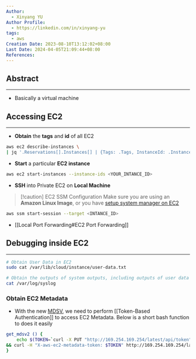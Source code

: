 ```yaml
---
Author:
  - Xinyang YU
Author Profile:
  - https://linkedin.com/in/xinyang-yu
tags:
  - aws
Creation Date: 2023-08-10T13:12:02+08:00
Last Date: 2024-04-05T21:09:44+08:00
References: 
---
```

## Abstract
---
- Basically a virtual machine 


## Accessing EC2
---
- **Obtain** the **tags** and **id** of all EC2
```bash
aws ec2 describe-instances \
| jq '.Reservations[].Instances[] | {Tags: .Tags, InstanceId: .InstanceId, State: .State}'
```

- **Start** a particular **EC2 instance**
```bash
aws ec2 start-instances --instance-ids <YOUR_INTANCE_ID>
```

- **SSH** into Private EC2 on **Local Machine**
>[!caution] EC2 SSM Configuration
>Make sure you are using an **Amazon Linux Image**, or you have [setup system manager on EC2](https://docs.aws.amazon.com/systems-manager/latest/userguide/systems-manager-setting-up.html)
```bash
aws ssm start-session --target <INTANCE_ID>
```

- [[Local Port Forwarding#EC2 Port Forwarding]]

## Debugging inside EC2
---
```bash title="Cheatsheet"
# Obtain User Data in EC2
sudo cat /var/lib/cloud/instance/user-data.txt

# Obtain the outputs of system outputs, including outputs of user data
cat /var/log/syslog
```


### Obtain EC2 Metadata
- With the new [MDSV](https://docs.aws.amazon.com/AWSEC2/latest/UserGuide/configuring-instance-metadata-service.html), we need to perform [[Token-Based Authentication]] to access EC2 Metadata. Below is a short bash function to does it easily
```bash
get_mdsv2 () {
	echo $(TOKEN=`curl -X PUT "http://169.254.169.254/latest/api/token" -H "X-aws-ec2-metadata-token-ttl-seconds: 21600" 2>/dev/null` \
&& curl -H "X-aws-ec2-metadata-token: $TOKEN" http://169.254.169.254/latest/meta-data/${1} 2>/dev/null)
}
```
